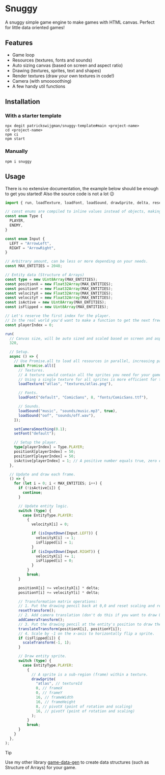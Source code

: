 # Snuggy

A snuggy simple game engine to make games with HTML canvas. Perfect for little data oriented games!

## Features

- Game loop
- Resources (textures, fonts and sounds)
- Auto sizing canvas (based on screen and aspect ratio)
- Drawing (textures, sprites, text and shapes)
- Render textures (draw your own textures in code!)
- Camera (with smooooothing)
- A few handy util functions

## Installation

### With a starter template

```shell
npx degit patrickswijgman/snuggy-template#main <project-name>
cd <project-name>
npm ci
npm start
```

### Manually

```shell
npm i snuggy
```

## Usage

There is no extensive documentation, the example below should be enough to get you started! Also the source code is not a lot :wink:

```typescript
import { run, loadTexture, loadFont, loadSound, drawSprite, delta, resetTransform, translateTransform, scaleTransform, drawSprite, setCameraSmoothing, addCameraTransform } from "snuggy";

// const enums are compiled to inline values instead of objects, making it more speedy.
const enum Type {
  PLAYER,
  ENEMY,
}

const enum Input {
  LEFT = "ArrowLeft",
  RIGHT = "ArrowRight",
}

// Arbitrary amount, can be less or more depending on your needs.
const MAX_ENTITIES = 2048;

// Entity data (Structure of Arrays)
const type = new Uint8Array(MAX_ENTITIES);
const positionX = new Float32Array(MAX_ENTITIES);
const positionY = new Float32Array(MAX_ENTITIES);
const velocityX = new Float32Array(MAX_ENTITIES);
const velocityY = new Float32Array(MAX_ENTITIES);
const isActive = new Uint8Array(MAX_ENTITIES);
const isFlipped = new Uint8Array(MAX_ENTITIES);

// Let's reserve the first index for the player.
// In the real world you'd want to make a function to get the next free entity.
const playerIndex = 0;

run(
  // Canvas size, will be auto sized and scaled based on screen and aspect ratio.
  320,

  // Setup.
  async () => {
    // Use Promise.all to load all resources in parallel, increasing page load speed!
    await Promise.all([
      // Textures.
      // A texture would contain all the sprites you need for your game.
      // Using a single texture for all sprites is more efficient for the GPU!
      loadTexture("atlas", "textures/atlas.png"),

      // Fonts.
      loadFont("default", "ComicSans", 8, "fonts/ComicSans.ttf"),

      // Sounds.
      loadSound("music", "sounds/music.mp3", true),
      loadSound("oof", "sounds/off.wav"),
    ]);

    setCameraSmoothing(0.1);
    setFont("default");

    // Setup the player.
    type[playerIndex] = Type.PLAYER;
    positionX[playerIndex] = 50;
    positionY[playerIndex] = 50;
    isActive[playerIndex] = 1; // A positive number equals true, zero equals false.
  },

  // Update and draw each frame.
  () => {
    for (let i = 0; i < MAX_ENTITIES; i++) {
      if (!isActive[i]) {
        continue;
      }

      // Update entity logic.
      switch (type) {
        case EntityType.PLAYER:
          {
            velocityX[i] = 0;

            if (isInputDown(Input.LEFT)) {
              velocityX[i] -= 1;
              isFlipped[i] = 1;
            }
            if (isInputDown(Input.RIGHT)) {
              velocityX[i] += 1;
              isFlipped[i] = 0;
            }
          }
          break;
      }

      positionX[i] += velocityX[i] * delta;
      positionY[i] += velocityY[i] * delta;

      // Transformation matrix operations:
      // 1. Put the drawing pencil back at 0,0 and reset scaling and reset rotation.
      resetTransform();
      // 2. Add camera translation (don't do this if you want to draw UI elements).
      addCameraTransform();
      // 3. Put the drawing pencil at the entity's position to draw the sprite at.
      translateTransform(positionX[i], positionY[i]);
      // 4. Scale by -1 on the x-axis to horizontally flip a sprite.
      if (isFlipped[i]) {
        scaleTransform(-1, 1);
      }

      // Draw entity sprite.
      switch (type) {
        case EntityType.PLAYER:
          {
            // A sprite is a sub-region (frame) within a texture.
            drawSprite(
              "atlas", // textureId
              0, // frameX
              0, // frameY
              16, // frameWidth
              16, // frameHeight
              8, // pivotX (point of rotation and scaling)
              16, // pivotY (point of rotation and scaling)
            );
          }
          break;
      }
    }
  },
);
```

> [!TIP]
> Use my other library [game-data-gen](https://github.com/patrickswijgman/game-data-gen) to create data structures (such as Structure of Arrays) for your game.
